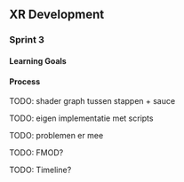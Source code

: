   
  
##  XR Development
  
  
###  Sprint 3
  
  
####  Learning Goals
  
  
####  Process
  
  
TODO: shader graph tussen stappen + sauce
  
TODO: eigen implementatie met scripts
  
TODO: problemen er mee
  
TODO: FMOD?
  
TODO: Timeline?
  